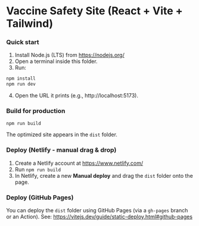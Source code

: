 # Vaccine Safety Site (React + Vite + Tailwind)

### Quick start
1) Install Node.js (LTS) from https://nodejs.org/
2) Open a terminal inside this folder.
3) Run:
```bash
npm install
npm run dev
```
4) Open the URL it prints (e.g., http://localhost:5173).

### Build for production
```bash
npm run build
```
The optimized site appears in the `dist` folder.

### Deploy (Netlify - manual drag & drop)
1) Create a Netlify account at https://www.netlify.com/
2) Run `npm run build`
3) In Netlify, create a new **Manual deploy** and drag the `dist` folder onto the page.

### Deploy (GitHub Pages)
You can deploy the `dist` folder using GitHub Pages (via a `gh-pages` branch or an Action). See:
https://vitejs.dev/guide/static-deploy.html#github-pages

